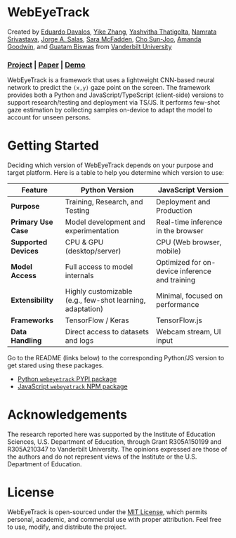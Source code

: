 # WebEyeTrack
Created by <a href="https://edavalosanaya.github.io" target="_blank">Eduardo Davalos</a>, <a href="https://scholar.google.com/citations?user=_E0SGAkAAAAJ&hl=en" target="_blank">Yike Zhang</a>, <a href="https://www.linkedin.com/in/yashvitha/" target="_blank">Yashvitha Thatigolta</a>, <a href="https://scholar.google.com/citations?user=GWvdYIoAAAAJ&hl=en&oi=ao" target="_blank">Namrata Srivastava</a>, <a href="" target="_blank">Jorge A. Salas</a>, <a href="https://www.linkedin.com/in/sara-mcfadden-93162a4/" target="_blank">Sara McFadden</a>, <a href="https://scholar.google.com/citations?user=0SHxelgAAAAJ&hl=en" target="_blank">Cho Sun-Joo</a>, <a href="https://scholar.google.com/citations?user=dZ8X7mMAAAAJ&hl=en" target="_blank">Amanda Goodwin</a>, and <a href="https://scholar.google.com/citations?user=-m5wrTkAAAAJ&hl=en" target="_blank">Guatam Biswas</a> from <a href="https://wp0.vanderbilt.edu/oele/" target="_blank">Vanderbilt University</a>

### [Project](https://) | [Paper](https://) | [Demo](https://)

WebEyeTrack is a framework that uses a lightweight CNN-based neural network to predict the ``(x,y)`` gaze point on the screen. The framework provides both a Python and JavaScript/TypeScript (client-side) versions to support research/testing and deployment via TS/JS. It performs few-shot gaze estimation by collecting samples on-device to adapt the model to account for unseen persons.

# Getting Started

Deciding which version of WebEyeTrack depends on your purpose and target platform. Here is a table to help you determine which version to use: 

| Feature              | Python Version                       | JavaScript Version                     |
|----------------------|--------------------------------------|----------------------------------------|
| **Purpose**          | Training, Research, and Testing      | Deployment and Production              |
| **Primary Use Case** | Model development and experimentation | Real-time inference in the browser     |
| **Supported Devices**| CPU & GPU (desktop/server)           | CPU (Web browser, mobile)    |
| **Model Access**     | Full access to model internals       | Optimized for on-device inference and training |
| **Extensibility**    | Highly customizable (e.g., few-shot learning, adaptation) | Minimal, focused on performance        |
| **Frameworks**       | TensorFlow / Keras                   | TensorFlow.js                          |
| **Data Handling**    | Direct access to datasets and logs   | Webcam stream, UI input                |

Go to the README (links below) to the corresponding Python/JS version to get stared using these packages.

* [Python ``webeyetrack`` PYPI package](./python/README.md)
* [JavaScript ``webeyetrack`` NPM package](./js/README.md)

# Acknowledgements

The research reported here was supported by the Institute of Education Sciences, U.S. Department of Education, through Grant R305A150199 and R305A210347 to Vanderbilt University. The opinions expressed are those of the authors and do not represent views of the Institute or the U.S. Department of Education.

# License

WebEyeTrack is open-sourced under the [MIT License](LICENSE), which permits personal, academic, and commercial use with proper attribution. Feel free to use, modify, and distribute the project.